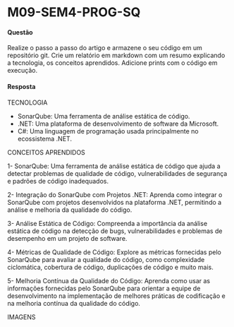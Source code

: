# M09-SEM4-PROG-SQ

#### Questão
Realize o passo a passo do artigo e armazene o seu código em um repositório git. Crie um relatório em markdown com um resumo explicando a tecnologia, os conceitos aprendidos. Adicione prints com o código em execução.

#### Resposta
TECNOLOGIA 
- SonarQube: Uma ferramenta de análise estática de código.
- .NET: Uma plataforma de desenvolvimento de software da Microsoft.
- C#: Uma linguagem de programação usada principalmente no ecossistema .NET.

CONCEITOS APRENDIDOS

1- SonarQube: Uma ferramenta de análise estática de código que ajuda a detectar problemas de qualidade de código, vulnerabilidades de segurança e padrões de código inadequados.

2- Integração do SonarQube com Projetos .NET: Aprenda como integrar o SonarQube com projetos desenvolvidos na plataforma .NET, permitindo a análise e melhoria da qualidade do código.

3- Análise Estática de Código: Compreenda a importância da análise estática de código na detecção de bugs, vulnerabilidades e problemas de desempenho em um projeto de software.

4- Métricas de Qualidade de Código: Explore as métricas fornecidas pelo SonarQube para avaliar a qualidade do código, como complexidade ciclomática, cobertura de código, duplicações de código e muito mais.

5- Melhoria Contínua da Qualidade do Código: Aprenda como usar as informações fornecidas pelo SonarQube para orientar a equipe de desenvolvimento na implementação de melhores práticas de codificação e na melhoria contínua da qualidade do código.

IMAGENS

